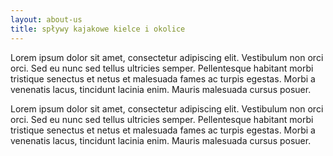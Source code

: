 ```yaml
---
layout: about-us
title: spływy kajakowe kielce i okolice
---
```

Lorem ipsum dolor sit amet, consectetur adipiscing elit. Vestibulum non orci orci. Sed eu nunc sed tellus ultricies semper. Pellentesque habitant morbi tristique senectus et netus et malesuada fames ac turpis egestas. Morbi a venenatis lacus, tincidunt lacinia enim. Mauris malesuada cursus posuer.



Lorem ipsum dolor sit amet, consectetur adipiscing elit. Vestibulum non orci orci. Sed eu nunc sed tellus ultricies semper. Pellentesque habitant morbi tristique senectus et netus et malesuada fames ac turpis egestas. Morbi a venenatis lacus, tincidunt lacinia enim. Mauris malesuada cursus posuer.